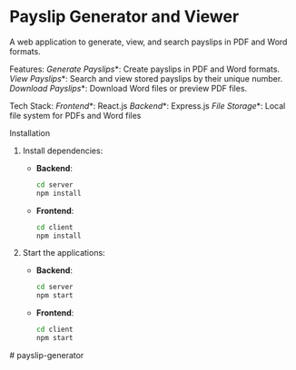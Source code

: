 # Payslip Generator and Viewer

A web application to generate, view, and search payslips in PDF and Word formats.

Features:
 *Generate Payslips**: Create payslips in PDF and Word formats.
 *View Payslips**: Search and view stored payslips by their unique number.
 *Download Payslips**: Download Word files or preview PDF files.

Tech Stack:
*Frontend**: React.js
*Backend**: Express.js
*File Storage**: Local file system for PDFs and Word files

 Installation

1. Install dependencies:
    - **Backend**:
      ```bash
      cd server
      npm install
      ```
    - **Frontend**:
      ```bash
      cd client
      npm install
      ```

2. Start the applications:
    - **Backend**:
      ```bash
      cd server
      npm start
      ```
    - **Frontend**:
      ```bash
      cd client
      npm start
      ```

 #   p a y s l i p - g e n e r a t o r  
 